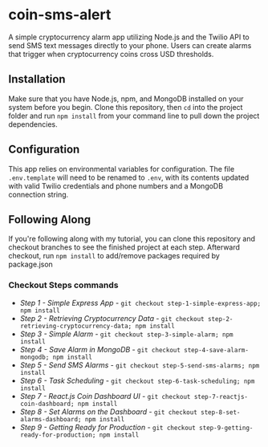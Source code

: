 # coin-sms-alert

A simple cryptocurrency alarm app utilizing Node.js and the Twilio API to send SMS text messages directly to your phone.  Users can create alarms that trigger when cryptocurrency coins cross USD thresholds.

## Installation

Make sure that you have Node.js, npm, and MongoDB installed on your system before you begin.
Clone this repository, then `cd` into the project folder and run `npm install` from your command line to pull down the project dependencies.

## Configuration

This app relies on environmental variables for configuration.  The file `.env.template` will need to be renamed to `.env`, with its contents updated with valid Twilio credentials and phone numbers and a MongoDB connection string.  

## Following Along

If you're following along with my tutorial, you can clone this repository and checkout branches to see the finished project at each step.  Afterward checkout, run `npm install` to add/remove packages required by package.json

### Checkout Steps commands
* *Step 1 - Simple Express App* - `git checkout step-1-simple-express-app; npm install`
* *Step 2 - Retrieving Cryptocurrency Data* - `git checkout step-2-retrieving-cryptocurrency-data; npm install`
* *Step 3 - Simple Alarm* - `git checkout step-3-simple-alarm; npm install`
* *Step 4 - Save Alarm in MongoDB* - `git checkout step-4-save-alarm-mongodb; npm install`
* *Step 5 - Send SMS Alarms* - `git checkout step-5-send-sms-alarms; npm install`
* *Step 6 - Task Scheduling* - `git checkout step-6-task-scheduling; npm install`
* *Step 7 - React.js Coin Dashboard UI* - `git checkout step-7-reactjs-coin-dashboard; npm install`
* *Step 8 - Set Alarms on the Dashboard* - `git checkout step-8-set-alarms-dashboard; npm install`
* *Step 9 - Getting Ready for Production* - `git checkout step-9-getting-ready-for-production; npm install`

